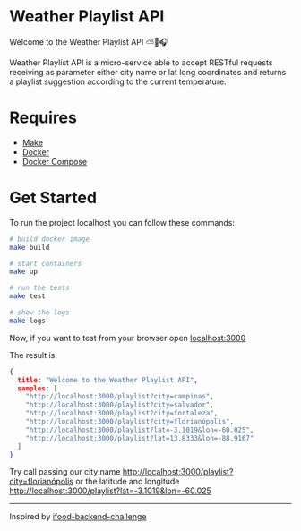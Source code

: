 # Weather Playlist API

Welcome to the Weather Playlist API ⛅📡🎧

Weather Playlist API is a micro-service able to accept RESTful requests receiving as parameter
either city name or lat long coordinates and returns a playlist suggestion according to the current temperature.

# Requires

- [Make](https://www.gnu.org/software/make/manual/make.html)
- [Docker](https://www.docker.com)
- [Docker Compose](https://docs.docker.com/compose)

# Get Started

To run the project localhost you can follow these commands:

```sh
# build docker image
make build

# start containers
make up

# run the tests
make test

# show the logs
make logs
```

Now, if you want to test from your browser open [localhost:3000](http://localhost:3000)

The result is:

```json
{
  title: "Welcome to the Weather Playlist API",
  samples: [
    "http://localhost:3000/playlist?city=campinas",
    "http://localhost:3000/playlist?city=salvador",
    "http://localhost:3000/playlist?city=fortaleza",
    "http://localhost:3000/playlist?city=florianópolis",
    "http://localhost:3000/playlist?lat=-3.1019&lon=-60.025",
    "http://localhost:3000/playlist?lat=13.8333&lon=-88.9167"
  ]
}
```

Try call passing our city name
[http://localhost:3000/playlist?city=florianópolis](http://localhost:3000/playlist?city=florianópolis)
or the latitude and longitude
[http://localhost:3000/playlist?lat=-3.1019&lon=-60.025](http://localhost:3000/playlist?lat=-3.1019&lon=-60.025)

---

Inspired by [ifood-backend-challenge](https://github.com/ifood/vemproifood-backend)
